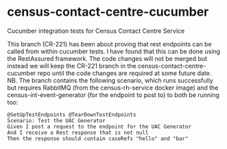 # census-contact-centre-cucumber
Cucumber integration tests for Census Contact Centre Service

This branch (CR-221) has been about proving that rest endpoints can be called from within cucumber tests. I have found that this can be done using the RestAssured framework. The code changes will not be merged but instead we will keep the CR-221 branch in the census-contact-centre-cucumber repo until the code changes are required at some future date. NB. The branch contains the following scenario, which runs successfully but requires RabbitMQ (from the census-rh-service docker image) and the census-int-event-generator (for the endpoint to post to) to both be running too:

```
@SetUpTestEndpoints @TearDownTestEndpoints
Scenario: Test the UAC Generator
Given I post a request to the endpoint for the UAC Generator
And I receive a Rest response that is not null   
Then the response should contain caseRefs "hello" and "bar"
```